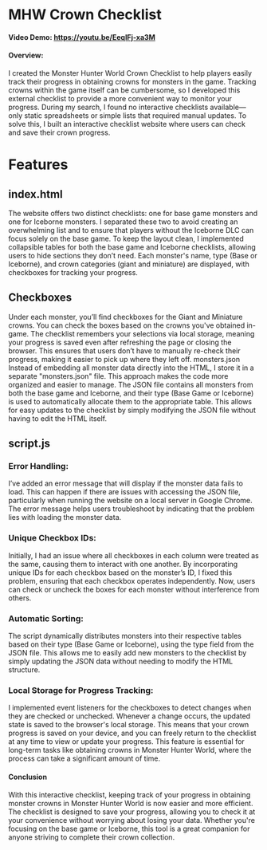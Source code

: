 # MHW Crown Checklist
#### Video Demo: https://youtu.be/EeqIFj-xa3M

#### Overview:
I created the Monster Hunter World Crown Checklist to help players easily track their progress in obtaining crowns for monsters in the game. Tracking crowns within the game itself can be cumbersome, so I developed this external checklist to provide a more convenient way to monitor your progress. During my search, I found no interactive checklists available—only static spreadsheets or simple lists that required manual updates. To solve this, I built an interactive checklist website where users can check and save their crown progress.

# Features
## index.html
The website offers two distinct checklists: one for base game monsters and one for Iceborne monsters. I separated these two to avoid creating an overwhelming list and to ensure that players without the Iceborne DLC can focus solely on the base game. To keep the layout clean, I implemented collapsible tables for both the base game and Iceborne checklists, allowing users to hide sections they don’t need. Each monster's name, type (Base or Iceborne), and crown categories (giant and miniature) are displayed, with checkboxes for tracking your progress.

## Checkboxes
Under each monster, you’ll find checkboxes for the Giant and Miniature crowns. You can check the boxes based on the crowns you've obtained in-game. The checklist remembers your selections via local storage, meaning your progress is saved even after refreshing the page or closing the browser. This ensures that users don’t have to manually re-check their progress, making it easier to pick up where they left off.
monsters.json
Instead of embedding all monster data directly into the HTML, I store it in a separate "monsters.json" file. This approach makes the code more organized and easier to manage. The JSON file contains all monsters from both the base game and Iceborne, and their type (Base Game or Iceborne) is used to automatically allocate them to the appropriate table. This allows for easy updates to the checklist by simply modifying the JSON file without having to edit the HTML itself.

## script.js

### Error Handling:
I’ve added an error message that will display if the monster data fails to load. This can happen if there are issues with accessing the JSON file, particularly when running the website on a local server in Google Chrome. The error message helps users troubleshoot by indicating that the problem lies with loading the monster data.

### Unique Checkbox IDs:
Initially, I had an issue where all checkboxes in each column were treated as the same, causing them to interact with one another. By incorporating unique IDs for each checkbox based on the monster’s ID, I fixed this problem, ensuring that each checkbox operates independently. Now, users can check or uncheck the boxes for each monster without interference from others.

### Automatic Sorting:
The script dynamically distributes monsters into their respective tables based on their type (Base Game or Iceborne), using the type field from the JSON file. This allows me to easily add new monsters to the checklist by simply updating the JSON data without needing to modify the HTML structure.

### Local Storage for Progress Tracking:
I implemented event listeners for the checkboxes to detect changes when they are checked or unchecked. Whenever a change occurs, the updated state is saved to the browser's local storage. This means that your crown progress is saved on your device, and you can freely return to the checklist at any time to view or update your progress. This feature is essential for long-term tasks like obtaining crowns in Monster Hunter World, where the process can take a significant amount of time.

#### Conclusion
With this interactive checklist, keeping track of your progress in obtaining monster crowns in Monster Hunter World is now easier and more efficient. The checklist is designed to save your progress, allowing you to check it at your convenience without worrying about losing your data. Whether you're focusing on the base game or Iceborne, this tool is a great companion for anyone striving to complete their crown collection.
